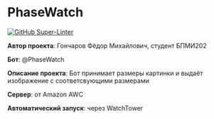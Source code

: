 # PhaseWatch

[![GitHub Super-Linter](https://github.com/fmgoncharov/PhaseWatch/workflows/Lint%20Code%20Base/badge.svg)](https://github.com/marketplace/actions/super-linter)

**Автор проекта**: Гончаров Фёдор Михайлович, студент БПМИ202

**Бот**: @PhaseWatch

**Описание проекта**: Бот принимает размеры картинки и выдаёт изображение с соответсвующими размерами

**Сервер**: от Amazon AWC

**Автоматический запуск**: через WatchTower
